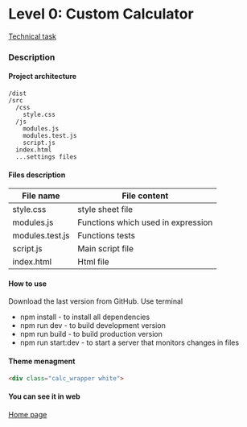 Level 0: Custom Calculator
==========================

[Technical task](https://docs.google.com/document/d/1j8DnTnRSNoRBdYtKu3Rgk1STLso4X5Rev2-oEyxMsK8/edit#heading=h.5dt3hghpa22f)
### Description
#### Project architecture
    /dist
    /src
      /css
        style.css
      /js
        modules.js
        modules.test.js
        script.js
      index.html
      ...settings files
#### Files description
File name       | File content
----------------|----------------------
style.css       | style sheet file
modules.js      | Functions which used in expression
modules.test.js | Functions tests
script.js       | Main script file
index.html      | Html file
#### How to use
Download the last version from GitHub.
Use terminal
* npm install - to install all dependencies
* npm run dev - to build development version
* npm run build - to build production version
* npm run start:dev - to start a server that monitors changes in files
#### Theme menagment
```html
<div class="calc_wrapper white">
```
#### You can see it in web
[Home page](https://docs.google.com/document/d/1j8DnTnRSNoRBdYtKu3Rgk1STLso4X5Rev2-oEyxMsK8/edit#heading=h.5dt3hghpa22f)
